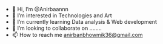 - 👋 Hi, I’m @Anirbaannn
- 👀 I’m interested in Technologies and Art
- 🌱 I’m currently learning Data analysis & Web development
- 💞️ I’m looking to collaborate on ........
- 📫 How to reach me anirbanbhowmik36@gmail.com

<!---
Anirbaannn/Anirbaannn is a ✨ special ✨ repository because its `README.md` (this file) appears on your GitHub profile.
You can click the Preview link to take a look at your changes.
--->
